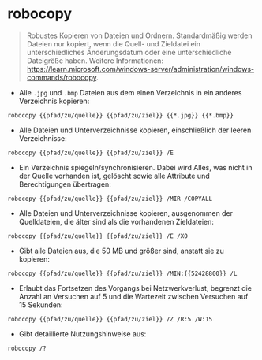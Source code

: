 # robocopy

> Robustes Kopieren von Dateien und Ordnern.
> Standardmäßig werden Dateien nur kopiert, wenn die Quell- und Zieldatei ein unterschiedliches Änderungsdatum oder eine unterschiedliche Dateigröße haben.
> Weitere Informationen: <https://learn.microsoft.com/windows-server/administration/windows-commands/robocopy>.

- Alle `.jpg` und `.bmp` Dateien aus dem einen Verzeichnis in ein anderes Verzeichnis kopieren:

`robocopy {{pfad/zu/quelle}} {{pfad/zu/ziel}} {{*.jpg}} {{*.bmp}}`

- Alle Dateien und Unterverzeichnisse kopieren, einschließlich der leeren Verzeichnisse:

`robocopy {{pfad/zu/quelle}} {{pfad/zu/ziel}} /E`

- Ein Verzeichnis spiegeln/synchronisieren. Dabei wird Alles, was nicht in der Quelle vorhanden ist, gelöscht sowie alle Attribute und Berechtigungen übertragen:

`robocopy {{pfad/zu/quelle}} {{pfad/zu/ziel}} /MIR /COPYALL`

- Alle Dateien und Unterverzeichnisse kopieren, ausgenommen der Quelldateien, die älter sind als die vorhandenen Zieldateien:

`robocopy {{pfad/zu/quelle}} {{pfad/zu/ziel}} /E /XO`

- Gibt alle Dateien aus, die 50 MB und größer sind, anstatt sie zu kopieren:

`robocopy {{pfad/zu/quelle}} {{pfad/zu/ziel}} /MIN:{{52428800}} /L`

- Erlaubt das Fortsetzen des Vorgangs bei Netzwerkverlust, begrenzt die Anzahl an Versuchen auf 5 und die Wartezeit zwischen Versuchen auf 15 Sekunden:

`robocopy {{pfad/zu/quelle}} {{pfad/zu/ziel}} /Z /R:5 /W:15`

- Gibt detaillierte Nutzungshinweise aus:

`robocopy /?`
